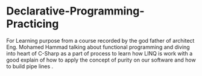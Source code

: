 # Declarative-Programming-Practicing
For Learning purpose  from a course recorded by the god father of architect Eng. Mohamed Hammad talking about functional programming and diving into heart of C-Sharp as a part of  process to learn  how LINQ is work with a good explain  of how to apply the concept of purity on our software and how to build pipe lines .   
